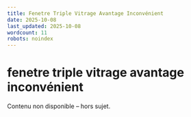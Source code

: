 ```yaml
---
title: Fenetre Triple Vitrage Avantage Inconvénient
date: 2025-10-08
last_updated: 2025-10-08
wordcount: 11
robots: noindex
---
```


# fenetre triple vitrage avantage inconvénient

Contenu non disponible – hors sujet.